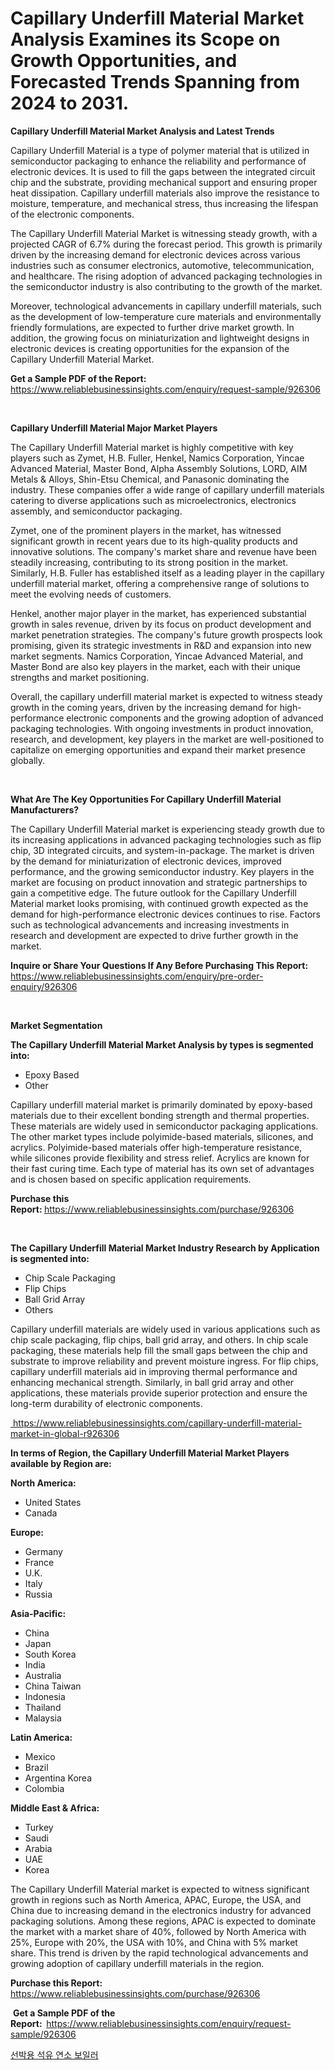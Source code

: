<p><h1>Capillary Underfill Material Market Analysis Examines its Scope on Growth Opportunities, and Forecasted Trends Spanning from 2024 to 2031.</h1></p><p><strong>Capillary Underfill Material Market Analysis and Latest Trends</strong></p>
<p><p>Capillary Underfill Material is a type of polymer material that is utilized in semiconductor packaging to enhance the reliability and performance of electronic devices. It is used to fill the gaps between the integrated circuit chip and the substrate, providing mechanical support and ensuring proper heat dissipation. Capillary underfill materials also improve the resistance to moisture, temperature, and mechanical stress, thus increasing the lifespan of the electronic components.</p><p>The Capillary Underfill Material Market is witnessing steady growth, with a projected CAGR of 6.7% during the forecast period. This growth is primarily driven by the increasing demand for electronic devices across various industries such as consumer electronics, automotive, telecommunication, and healthcare. The rising adoption of advanced packaging technologies in the semiconductor industry is also contributing to the growth of the market.</p><p>Moreover, technological advancements in capillary underfill materials, such as the development of low-temperature cure materials and environmentally friendly formulations, are expected to further drive market growth. In addition, the growing focus on miniaturization and lightweight designs in electronic devices is creating opportunities for the expansion of the Capillary Underfill Material Market.</p></p>
<p><strong>Get a Sample PDF of the Report:&nbsp;</strong> <a href="https://www.reliablebusinessinsights.com/enquiry/request-sample/926306">https://www.reliablebusinessinsights.com/enquiry/request-sample/926306</a></p>
<p>&nbsp;</p>
<p><strong>Capillary Underfill Material Major Market Players</strong></p>
<p><p>The Capillary Underfill Material market is highly competitive with key players such as Zymet, H.B. Fuller, Henkel, Namics Corporation, Yincae Advanced Material, Master Bond, Alpha Assembly Solutions, LORD, AIM Metals & Alloys, Shin-Etsu Chemical, and Panasonic dominating the industry. These companies offer a wide range of capillary underfill materials catering to diverse applications such as microelectronics, electronics assembly, and semiconductor packaging.</p><p>Zymet, one of the prominent players in the market, has witnessed significant growth in recent years due to its high-quality products and innovative solutions. The company's market share and revenue have been steadily increasing, contributing to its strong position in the market. Similarly, H.B. Fuller has established itself as a leading player in the capillary underfill material market, offering a comprehensive range of solutions to meet the evolving needs of customers.</p><p>Henkel, another major player in the market, has experienced substantial growth in sales revenue, driven by its focus on product development and market penetration strategies. The company's future growth prospects look promising, given its strategic investments in R&D and expansion into new market segments. Namics Corporation, Yincae Advanced Material, and Master Bond are also key players in the market, each with their unique strengths and market positioning.</p><p>Overall, the capillary underfill material market is expected to witness steady growth in the coming years, driven by the increasing demand for high-performance electronic components and the growing adoption of advanced packaging technologies. With ongoing investments in product innovation, research, and development, key players in the market are well-positioned to capitalize on emerging opportunities and expand their market presence globally.</p></p>
<p>&nbsp;</p>
<p><strong>What Are The Key Opportunities For Capillary Underfill Material Manufacturers?</strong></p>
<p><p>The Capillary Underfill Material market is experiencing steady growth due to its increasing applications in advanced packaging technologies such as flip chip, 3D integrated circuits, and system-in-package. The market is driven by the demand for miniaturization of electronic devices, improved performance, and the growing semiconductor industry. Key players in the market are focusing on product innovation and strategic partnerships to gain a competitive edge. The future outlook for the Capillary Underfill Material market looks promising, with continued growth expected as the demand for high-performance electronic devices continues to rise. Factors such as technological advancements and increasing investments in research and development are expected to drive further growth in the market.</p></p>
<p><strong>Inquire or Share Your Questions If Any Before Purchasing This Report:</strong> <a href="https://www.reliablebusinessinsights.com/enquiry/pre-order-enquiry/926306">https://www.reliablebusinessinsights.com/enquiry/pre-order-enquiry/926306</a></p>
<p>&nbsp;</p>
<p><strong>Market Segmentation</strong></p>
<p><strong>The Capillary Underfill Material Market Analysis by types is segmented into:</strong></p>
<p><ul><li>Epoxy Based</li><li>Other</li></ul></p>
<p><p>Capillary underfill material market is primarily dominated by epoxy-based materials due to their excellent bonding strength and thermal properties. These materials are widely used in semiconductor packaging applications. The other market types include polyimide-based materials, silicones, and acrylics. Polyimide-based materials offer high-temperature resistance, while silicones provide flexibility and stress relief. Acrylics are known for their fast curing time. Each type of material has its own set of advantages and is chosen based on specific application requirements.</p></p>
<p><strong>Purchase this Report:&nbsp;</strong><a href="https://www.reliablebusinessinsights.com/purchase/926306">https://www.reliablebusinessinsights.com/purchase/926306</a></p>
<p>&nbsp;</p>
<p><strong>The Capillary Underfill Material Market Industry Research by Application is segmented into:</strong></p>
<p><ul><li>Chip Scale Packaging</li><li>Flip Chips</li><li>Ball Grid Array</li><li>Others</li></ul></p>
<p><p>Capillary underfill materials are widely used in various applications such as chip scale packaging, flip chips, ball grid array, and others. In chip scale packaging, these materials help fill the small gaps between the chip and substrate to improve reliability and prevent moisture ingress. For flip chips, capillary underfill materials aid in improving thermal performance and enhancing mechanical strength. Similarly, in ball grid array and other applications, these materials provide superior protection and ensure the long-term durability of electronic components.</p></p>
<p><a href="https://www.reliablebusinessinsights.com/capillary-underfill-material-market-in-global-r926306">&nbsp;https://www.reliablebusinessinsights.com/capillary-underfill-material-market-in-global-r926306</a></p>
<p><strong>In terms of Region, the Capillary Underfill Material Market Players available by Region are:</strong></p>
<p>
    <p> <strong> North America: </strong>
        <ul>
            <li>United States</li>
            <li>Canada</li>
        </ul>
        </p> 
    <p> <strong> Europe: </strong>
        <ul>
            <li>Germany</li>
            <li>France</li>
            <li>U.K.</li>
            <li>Italy</li>
            <li>Russia</li>
        </ul>
        </p> 
    <p> <strong> Asia-Pacific: </strong>
        <ul>
            <li>China</li>
            <li>Japan</li>
            <li>South Korea</li>
            <li>India</li>
            <li>Australia</li>
            <li>China Taiwan</li>
            <li>Indonesia</li>
            <li>Thailand</li>
            <li>Malaysia</li>
        </ul>
        </p> 
    <p> <strong> Latin America: </strong>
        <ul>
            <li>Mexico</li>
            <li>Brazil</li>
            <li>Argentina Korea</li>
            <li>Colombia</li>
        </ul>
        </p> 
    <p> <strong> Middle East & Africa: </strong>
        <ul>
            <li>Turkey</li>
            <li>Saudi</li>
            <li>Arabia</li>
            <li>UAE</li>
            <li>Korea</li>
        </ul>
    </p>
    </p>
<p><p>The Capillary Underfill Material market is expected to witness significant growth in regions such as North America, APAC, Europe, the USA, and China due to increasing demand in the electronics industry for advanced packaging solutions. Among these regions, APAC is expected to dominate the market with a market share of 40%, followed by North America with 25%, Europe with 20%, the USA with 10%, and China with 5% market share. This trend is driven by the rapid technological advancements and growing adoption of capillary underfill materials in the region.</p></p>
<p><strong>Purchase this Report: </strong><a href="https://www.reliablebusinessinsights.com/purchase/926306">https://www.reliablebusinessinsights.com/purchase/926306</a></p>
<p>&nbsp;<strong>Get a Sample PDF of the Report:&nbsp;&nbsp;</strong><a href="https://www.reliablebusinessinsights.com/enquiry/request-sample/926306">https://www.reliablebusinessinsights.com/enquiry/request-sample/926306</a></p>
<p><strong></strong></p>
<p><p><a href="https://github.com/admichael111/Market-Research-Report-List-1/blob/main/834971993281.md">선박용 석유 연소 보일러</a></p></p>